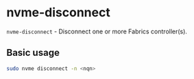 # nvme-disconnect

`nvme-disconnect` - Disconnect one or more Fabrics controller(s).

## Basic usage
```bash
sudo nvme disconnect -n <nqn>
```
